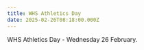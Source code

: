 ```yaml
---
title: WHS Athletics Day
date: 2025-02-26T08:18:00.000Z
---
```

WHS Athletics Day - Wednesday 26 February.
